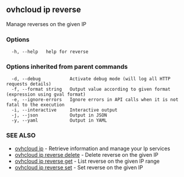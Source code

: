 ## ovhcloud ip reverse

Manage reverses on the given IP

### Options

```
  -h, --help   help for reverse
```

### Options inherited from parent commands

```
  -d, --debug           Activate debug mode (will log all HTTP requests details)
  -f, --format string   Output value according to given format (expression using gval format)
  -e, --ignore-errors   Ignore errors in API calls when it is not fatal to the execution
  -i, --interactive     Interactive output
  -j, --json            Output in JSON
  -y, --yaml            Output in YAML
```

### SEE ALSO

* [ovhcloud ip](ovhcloud_ip.md)	 - Retrieve information and manage your Ip services
* [ovhcloud ip reverse delete](ovhcloud_ip_reverse_delete.md)	 - Delete reverse on the given IP
* [ovhcloud ip reverse get](ovhcloud_ip_reverse_get.md)	 - List reverse on the given IP range
* [ovhcloud ip reverse set](ovhcloud_ip_reverse_set.md)	 - Set reverse on the given IP

